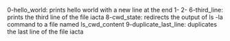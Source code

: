 0-hello_world: prints hello world with a new line at the end
1-
2-
6-third_line: prints the third line of the file iacta
8-cwd_state: redirects the output of ls -la command to a file named ls_cwd_content
9-duplicate_last_line: duplicates the last line of the file iacta
